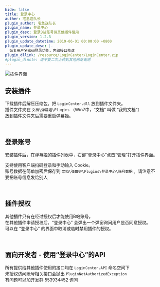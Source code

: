 ```yaml
---
hide: false
title: 登录中心
auther: 宅急送队长
plugin_author: 宅急送队长
plugin_name: 登录中心
plugin_desc: 登录B站账号供其他插件使用
plugin_version: 1.2.3
plugin_update_datetime: 2019-06-01 00:00:00 +0800
plugin_update_desc: |-
  恢复用户名密码登录功能，内部接口修改
plugin_dllink: /resource/LoginCenter/LoginCenter.zip
#plugin_dlnote: 请不要二次上传到其他网站谢谢
---
```


<img class="shadow" src="https://www.danmuji.cn/resource/LoginCenter/1.png" alt="插件界面" />

## 安装插件

下载插件后解压压缩包，把 `LoginCenter.dll` 放到插件文件夹。  
插件文件夹在 `文档\弹幕姬\Plugins` （Win7中，“文档” 叫做 “我的文档”）  
放到插件文件夹后需要重启弹幕姬。

<br/>

## 登录账号

安装插件后，在弹幕姬的插件列表中，右键“登录中心”点击“管理”打开插件界面。

支持使用客户端扫码登录和手动输入 Cookie。  
账号数据在简单加密后保存到 `文档\弹幕姬\Plugins\登录中心\账号数据` ，请注意不要把账号信息发给别人

<br/>

## 插件授权

其他插件只有在经过授权后才能使用B站账号。  
在其他插件申请授权后，“登录中心” 会弹出一个弹窗询问用户是否同意授权。  
可以在 “登录中心” 的界面中取消或临时禁用插件的授权。

<br/>

## 面向开发者 - 使用“登录中心”的API

所有提供给其他插件使用的接口均在 `LoginCenter.API` 命名空间下  
未授权访问账号相关接口会抛出 `PluginNotAuthorizedException`  
有问题可以加开发群 553934452 询问
